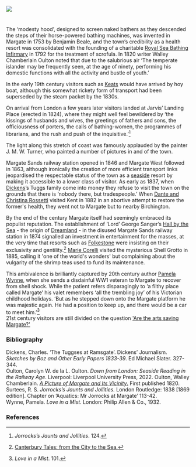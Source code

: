 <a href="https://beta.kent-maps.online"><img src="https://beta.kent-maps.online/juncture/ve-button.png"></a>
<param ve-config title="Margate in the nineteenth century" author="Professor Carolyn Oulton" layout="vtl" banner="https://raw.githubusercontent.com/kent-map/images/main/banners/19c.jpg">

<param ve-entity eid="Q618045" aliases="Margate">

#

The ‘modesty hood’, designed to screen naked bathers as they descended the steps of their horse-powered bathing machines, was invented in Margate in 1753 by Benjamin Beale, and the town’s credibility as a health resort was consolidated with the founding of a charitable [Royal Sea Bathing Infirmary](http://glorious-and-unknown.co.uk/margate-royal-sea-bathing-infirmary/) in 1792 for the treatment of scrofula. In 1820 writer Walley Chamberlain Oulton noted that due to the salubrious air ‘The temperate islander may be frequently seen, at the age of ninety, performing his domestic functions with all the activity and bustle of youth.’ 
<param ve-image url="https://iiif.wellcomecollection.org/image/L0017751/full/full/0/default.jpg"  label="Margate, Kent: a woman diving off a bathing wagon in to the sea. Coloured etching, ca. 1800." attribution="Wellcome Collection: Public Domain Mark">

In the early 19th century visitors such as [Keats](/19c/19c-keats-margate/) would have arrived by hoy boat, although this somewhat rickety form of transport had been superseded by the steam packet by the 1830s. 
<param ve-image url="https://upload.wikimedia.org/wikipedia/commons/4/46/Scene_aboard_a_Margate_hoy.jpg" label="Scene aboard a Margate Hoy, 1804" attribution="Published by John Fairburn, Public domain, via Wikimedia Commons">

On arrival from London a few years later visitors landed at Jarvis’ Landing Place (erected in 1824), where they might well feel bewildered by ‘the kissings of husbands and wives, the greetings of fathers and sons, the officiousness of porters, the calls of bathing-women, the programmes of librarians, and the rush and push of the inquisitive.’[^ref1]
<param ve-image url="https://raw.githubusercontent.com/kent-map/images/main/dickens/Margate_from_the_parade.jpg" label="Margate from the Parade" attribution="©The British Library Board c11802-06 / Maps K.Top.17.4.e.">

The light along this stretch of coast was famously applauded by the painter J. M. W. Turner, who painted a number of pictures in and of the town.
<param ve-image url="https://raw.githubusercontent.com/kent-map/images/main/dickens/Distant_Margate.jpg" label="Joseph Mallord William Turner, ‘A Distant View of Margate After Sunset’, c.1840, Tate (N05239), digital image" attribution="©Tate released under Creative Commons CC-BY-NC-ND (3.0 Unported">

Margate Sands railway station opened in 1846 and Margate West followed in 1863, although ironically the creation of more efficient transport links jeopardised the respectable status of the town as a [seaside](/19c/19c-seaside) resort by making it accessible to a lower class of visitor. As early as 1837, when [Dickens](/dickens/dickens-biographyDickens)’s Tuggs family come into money they refuse to visit the town on the grounds that there is ‘nobody there, but tradespeople.’ When [Dante and Christina Rossetti](/19c/19c-rossetti-biography) visited Kent in 1882 in an abortive attempt to restore the former's health, they went not to Margate but to nearby Birchington.
<param ve-image url="https://raw.githubusercontent.com/kent-map/images/main/dickens/A_view_at_Margate_maps_k_top_17_4_d.jpg" label="A view at Margate" attribution="©The British Library Board">

By the end of the century Margate itself had seemingly embraced its populist reputation. The establishment of ‘Lord’ George Sanger’s [Hall by the Sea](http://glorious-and-unknown.co.uk/margate-hall-by-the-sea/) - the origin of [Dreamland](https://www.youtube.com/watch?v=461nK7mazNo) - in the disused Margate Sands railway station in 1874 signalled an investment in entertainment for the masses, at the very time that resorts such as [Folkestone](19c/19c-folkestone) were insisting on their exclusivity and gentility.[^ref2] [Marie Corelli](http://jvc.oup.com/2015/07/20/alyson-hunt-an-unrecognised-memento-of-the-past/) visited the mysterious Shell Grotto in 1885, calling it 'one of the world's wonders' but complaining about the vulgarity of the shrimp teas used to fund its maintenance.
<param ve-image url="https://upload.wikimedia.org/wikipedia/commons/b/ba/The_jetty%2C_Margate%2C_Kent%2C_England%2C_ca._1897.jpg" label="Margate, 1897" attribution="Detroit Publishing Co., under license from Photoglob Zürich, Public domain, via Wikimedia Commons">

This ambivalence is brilliantly captured by 20th century author [Pamela Wynne](/20c/20c-wynne-biography), when she sends a disdainful WW1 veteran to Margate to recover from shell shock. While the patient refers disparagingly to ‘a filthy place called Margate’  his valet remembers ‘all the trembling joy’ of his Victorian childhood holidays. ‘But as he stepped down onto the Margate platform he was majestic again. He had a position to keep up, and there would be a car to meet him.’[^ref3]   
21st century visitors are still divided on the question ['Are the arts saving Margate?'](https://www.bbc.co.uk/programmes/p07vs8sz) 
<param ve-image url="https://upload.wikimedia.org/wikipedia/commons/1/16/The_harbor%2C_I.%2C_Margate%2C_England-LCCN2002697065.jpg" label="The Harbour, Margate c1890-1900" attribution="Photochrom Print Collection, Public domain, via Wikimedia Commons">

### Bibliography

Dickens, Charles. ‘The Tuggses at Ramsgate’. Dickens’ Journalism. _Sketches by Boz and Other Early Papers 1833-39_. Ed Michael Slater. 327-344.   
Oulton, Carolyn W. de la L. Oulton. _Down from London: Seaside Reading in the Railway Age_. Liverpool: Liverpool University Press, 2022.
Oulton, Walley Chamberlain. [_A Picture of Margate and Its Vicinity_.](https://books.google.com.gh/books?id=ExEHAAAAQAAJ&printsec=frontcover#v=onepage&q&f=false) First published 1820.   
Surtees, R. S. _Jorrocks’s Jaunts and Jollities._ London Routledge: 1838 [1869 edition]. Chapter on ‘Aquatics: Mr Jorrocks at Margate’ 113-42.   
Wynne, Pamela. _Love in a Mist_. London: Philip Allen & Co., 1932.   
<param ve-image url="https://raw.githubusercontent.com/kent-map/images/main/20c/Lovemist.jpg" label="Love in a Mist" attribution="© Estate of of R. John Holmgren">


### References

[^ref1]: _Jorrocks’s Jaunts and Jollities_. 124.
[^ref2]: [Canterbury Tales: from the City to the Sea.](https://www.youtube.com/watch?v=461nK7mazNo)
[^ref3]: _Love in a Mist_. 101.
